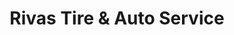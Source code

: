 ---
title: "Rivas Tire & Auto Service"
url: /san-antonio/rivas-tire-and-auto-service/
shop: car repair
---